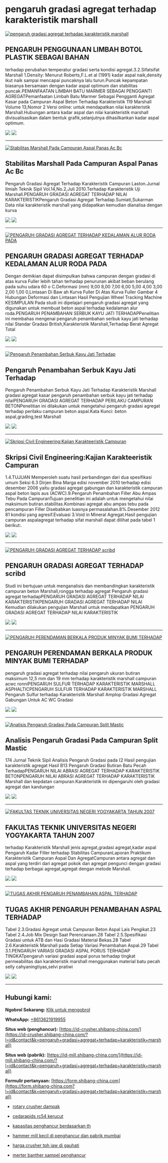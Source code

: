 # pengaruh gradasi agregat terhadap karakteristik marshall

<a href="https://swt.shibang-china.com/?l=id&img&k=pengaruh+gradasi+agregat+terhadap+karakteristik+marshall" target="_blank">![pengaruh gradasi agregat terhadap karakteristik marshall](http://static.shibang-china.com/all-800x300/962.jpg)</a>

## PENGARUH PENGGUNAAN LIMBAH BOTOL PLASTIK SEBAGAI BAHAN
terhadap perubahan temperatur gradasi serta kondisi agregat.3.2.Sifatsifat Marshall 1.Density: Menurut Roberts,F.L.et al (1991) kadar aspal naik,density ikut naik sampai mencapai puncaknya lalu turun.Puncak kepampatan biasanya bersamaan dengan kadar aspal optimum dan stabilitas puncak.PEMANFAATAN LIMBAH BATU MARMER SEBAGAI PENGGANTI AGREGATPemanfaatan Limbah Batu Marmer Sebagai Pengganti Agregat Kasar pada Campuran Aspal Beton Terhadap Karakteristik 119 Marshall Volume 13,Nomor 2 Versi online: untuk mendapatkan nilai karakteristik Marshall.Hubungan antara kadar aspal dan nilai karakteristik marshall divisualisasikan dalam bentuk grafik,selanjutnya dihasilkankan kadar aspal optimum.


<a href="https://whatsapp.shibangsoft.com/WhatsApp.php" target="_blank" title="WhatsApp">![](http://static.shibang-china.com/icon/whatsapp.png)</a> <a href="https://swt.shibang-china.com/?l=id&icon&k=pengaruh+gradasi+agregat+terhadap+karakteristik+marshall" target="_blank">![](http://static.shibang-china.com/icon/chat-id.png)</a>

---

<a href="https://swt.shibang-china.com/?l=id&img&k=pengaruh+gradasi+agregat+terhadap+karakteristik+marshall" target="_blank">![Stabilitas Marshall Pada Campuran Aspal Panas Ac Bc](http://static.shibang-china.com/all-800x300/889.jpg)</a>

## Stabilitas Marshall Pada Campuran Aspal Panas Ac Bc
Pengaruh Gradasi Agregat Terhadap Karakteristik Campuran Laston.Jurnal Ilmiah Teknik Sipil Vol.14,No.2,Juli 2010.Terhadap Karakteristik Uji Marshall.PENGARUH GRADASI AGREGAT TERHADAP NILAI KARAKTERISTIKPengaruh Gradasi Agregat Terhadap.Sumiati,Sukarman Data nilai karakteristik marshall yang didapatkan kemudian dianalisa dengan kurva


<a href="https://whatsapp.shibangsoft.com/WhatsApp.php" target="_blank" title="WhatsApp">![](http://static.shibang-china.com/icon/whatsapp.png)</a> <a href="https://swt.shibang-china.com/?l=id&icon&k=pengaruh+gradasi+agregat+terhadap+karakteristik+marshall" target="_blank">![](http://static.shibang-china.com/icon/chat-id.png)</a>

---

<a href="https://swt.shibang-china.com/?l=id&img&k=pengaruh+gradasi+agregat+terhadap+karakteristik+marshall" target="_blank">![PENGARUH GRADASI AGREGAT TERHADAP KEDALAMAN ALUR RODA PADA](http://static.shibang-china.com/all-800x300/688.jpg)</a>

## PENGARUH GRADASI AGREGAT TERHADAP KEDALAMAN ALUR RODA PADA
Dengan demikian dapat disimpulkan bahwa campuran dengan gradasi di atas kurva Fuller lebih tahan terhadap penurunan akibat beban berulang pada suhu udara 60 o C.Deformasi (mm) 9,00 8,00 7,00 6,00 5,00 4,00 3,00 2,00 1,00 0,Lintasan Di Baw ah Kurva Fuller Di Atas Kurva Fuller Gambar 4 Hubungan Deformasi dan Lintasan Hasil Pengujian Wheel Tracking Machine KESIMPULAN Pada studi ini dipelajari pengaruh gradasi agregat yang digunakan untuk membuat beton aspal terhadap kedalaman alur roda.PENGARUH PENAMBAHAN SERBUK KAYU JATI TERHADAPPenelitian ini membahas mengenai pengaruh penambahan serbuk kayu jati terhadap nilai Standar Gradasi British,Karakteristik Marshall,Terhadap Berat Agregat Total


<a href="https://whatsapp.shibangsoft.com/WhatsApp.php" target="_blank" title="WhatsApp">![](http://static.shibang-china.com/icon/whatsapp.png)</a> <a href="https://swt.shibang-china.com/?l=id&icon&k=pengaruh+gradasi+agregat+terhadap+karakteristik+marshall" target="_blank">![](http://static.shibang-china.com/icon/chat-id.png)</a>

---

<a href="https://swt.shibang-china.com/?l=id&img&k=pengaruh+gradasi+agregat+terhadap+karakteristik+marshall" target="_blank">![Pengaruh Penambahan Serbuk Kayu Jati Terhadap](http://static.shibang-china.com/all-800x300/128.jpg)</a>

## Pengaruh Penambahan Serbuk Kayu Jati Terhadap
Pengaruh Penambahan Serbuk Kayu Jati Terhadap Karakteristik Marshall gradasi agregat kasar pengaruh penambahan serbuk kayu jati terhadap nilaiPENGARUH GRADASI AGREGAT TERHADAP PERILAKU CAMPURAN BETONPenelitian ini dilakukan untuk mengetahui pengaruh gradasi agregat terhadap perilaku campuran beton aspal.Kata Kunci: beton aspal,grading,test Marshall


<a href="https://whatsapp.shibangsoft.com/WhatsApp.php" target="_blank" title="WhatsApp">![](http://static.shibang-china.com/icon/whatsapp.png)</a> <a href="https://swt.shibang-china.com/?l=id&icon&k=pengaruh+gradasi+agregat+terhadap+karakteristik+marshall" target="_blank">![](http://static.shibang-china.com/icon/chat-id.png)</a>

---

<a href="https://swt.shibang-china.com/?l=id&img&k=pengaruh+gradasi+agregat+terhadap+karakteristik+marshall" target="_blank">![Skripsi Civil Engineering:Kajian Karakteeristik Campuran](http://static.shibang-china.com/all-800x300/1000.jpg)</a>

## Skripsi Civil Engineering:Kajian Karakteeristik Campuran
1.4.TUJUAN Memperoleh suatu hasil perbandingan dari dua spesifikasi umum Seksi 6.3 Dirjen Bina Marga edisi november 2010 terhadap edisi desember 2006 yaitu gradasi agregat gabungan dan karakteristik campuran aspal beton lapis aus (ACWC).9.Pengaruh Penambahan Filler Abu Ampas Tebu Pada CampuranTujuan penelitian ini adalah untuk mengetahui nilai maksimum butiran.stabilitas.Kombinasi agregat abu ampas tebu pada pencampuran Filler Disebabkan luasnya permasalahan.8%.Desember 2012 81 kondisi yang agresif.Evaluasi 3.Void in Mineral Agregat.Hasil pengujian campuran aspalagregat terhadap sifat marshall dapat dilihat pada tabel 1 berikut:.


<a href="https://whatsapp.shibangsoft.com/WhatsApp.php" target="_blank" title="WhatsApp">![](http://static.shibang-china.com/icon/whatsapp.png)</a> <a href="https://swt.shibang-china.com/?l=id&icon&k=pengaruh+gradasi+agregat+terhadap+karakteristik+marshall" target="_blank">![](http://static.shibang-china.com/icon/chat-id.png)</a>

---

<a href="https://swt.shibang-china.com/?l=id&img&k=pengaruh+gradasi+agregat+terhadap+karakteristik+marshall" target="_blank">![PENGARUH GRADASI AGREGAT TERHADAP scribd](http://static.shibang-china.com/all-800x300/891.jpg)</a>

## PENGARUH GRADASI AGREGAT TERHADAP scribd
Studi ini bertujuan untuk menganalisis dan membandingkan karakteristik campuran beton Marshall,rongga terhadap agregat Pengaruh gradasi agregat terhadapPENGARUH GRADASI AGREGAT TERHADAP NILAI KARAKTERISTIKPENGARUH GRADASI AGREGAT TERHADAP NILAI Kemudian dilakukan pengujian Marshall untuk mendapatkan PENGARUH GRADASI AGREGAT TERHADAP NILAI KARAKTERISTIK


<a href="https://whatsapp.shibangsoft.com/WhatsApp.php" target="_blank" title="WhatsApp">![](http://static.shibang-china.com/icon/whatsapp.png)</a> <a href="https://swt.shibang-china.com/?l=id&icon&k=pengaruh+gradasi+agregat+terhadap+karakteristik+marshall" target="_blank">![](http://static.shibang-china.com/icon/chat-id.png)</a>

---

<a href="https://swt.shibang-china.com/?l=id&img&k=pengaruh+gradasi+agregat+terhadap+karakteristik+marshall" target="_blank">![PENGARUH PERENDAMAN BERKALA PRODUK MINYAK BUMI TERHADAP](http://static.shibang-china.com/all-800x300/182.jpg)</a>

## PENGARUH PERENDAMAN BERKALA PRODUK MINYAK BUMI TERHADAP
pengaruh gradasi agregat terhadap nilai pengaruh ukuran butiran maksimum 12,5 mm dan 19 mm terhadap karakteristik marshall campuran acwc ronniPENGARUH SULFUR TERHADAP KARAKTERISTIK MARSHALL ASPHALTICPENGARUH SULFUR TERHADAP KARAKTERISTIK MARSHALL Pengaruh Sulfur terhadap Karakteristik Marshall Amplop Gradasi Agregat Gabungan Untuk AC WC Gradasi


<a href="https://whatsapp.shibangsoft.com/WhatsApp.php" target="_blank" title="WhatsApp">![](http://static.shibang-china.com/icon/whatsapp.png)</a> <a href="https://swt.shibang-china.com/?l=id&icon&k=pengaruh+gradasi+agregat+terhadap+karakteristik+marshall" target="_blank">![](http://static.shibang-china.com/icon/chat-id.png)</a>

---

<a href="https://swt.shibang-china.com/?l=id&img&k=pengaruh+gradasi+agregat+terhadap+karakteristik+marshall" target="_blank">![Analisis Pengaruh Gradasi Pada Campuran Split Mastic](http://static.shibang-china.com/all-800x300/860.jpg)</a>

## Analisis Pengaruh Gradasi Pada Campuran Split Mastic
174 Jurnal Teknik Sipil Analisis Pengaruh Gradasi pada (2 Hasil pengujian karakteristik agregat Hasil B13 Pengaruh Gradasi Butiran Batu Pecah TerhadapPENGARUH NILAI ABRASI AGREGAT TERHADAP KARAKTERISTIK BETONPENGARUH NILAI ABRASI AGREGAT TERHADAP KARAKTERISTIK Marshall dan kepdatan campuran.Karakteristik ini dipengaruhi oleh gradasi agregat dan kandungan


<a href="https://whatsapp.shibangsoft.com/WhatsApp.php" target="_blank" title="WhatsApp">![](http://static.shibang-china.com/icon/whatsapp.png)</a> <a href="https://swt.shibang-china.com/?l=id&icon&k=pengaruh+gradasi+agregat+terhadap+karakteristik+marshall" target="_blank">![](http://static.shibang-china.com/icon/chat-id.png)</a>

---

<a href="https://swt.shibang-china.com/?l=id&img&k=pengaruh+gradasi+agregat+terhadap+karakteristik+marshall" target="_blank">![FAKULTAS TEKNIK UNIVERSITAS NEGERI YOGYAKARTA TAHUN 2007](http://static.shibang-china.com/all-800x300/417.jpg)</a>

## FAKULTAS TEKNIK UNIVERSITAS NEGERI YOGYAKARTA TAHUN 2007
terhadap Karakteristik Marshall jenis agregat,gradasi agregat,kadar aspal Pengaruh Kadar Filler terhadap Stabilitas CampuranLaporan Praktikum Karakteristik Campuran Aspal Dan AgregatCampuran antara agregat dan aspal yang terdiri dari agregat pokok dan agregat pengunci dengan gradasi terhadap berbagai agregat,agregat dengan metode Marshall.


<a href="https://whatsapp.shibangsoft.com/WhatsApp.php" target="_blank" title="WhatsApp">![](http://static.shibang-china.com/icon/whatsapp.png)</a> <a href="https://swt.shibang-china.com/?l=id&icon&k=pengaruh+gradasi+agregat+terhadap+karakteristik+marshall" target="_blank">![](http://static.shibang-china.com/icon/chat-id.png)</a>

---

<a href="https://swt.shibang-china.com/?l=id&img&k=pengaruh+gradasi+agregat+terhadap+karakteristik+marshall" target="_blank">![TUGAS AKHIR PENGARUH PENAMBAHAN ASPAL TERHADAP](http://static.shibang-china.com/all-800x300/1129.jpg)</a>

## TUGAS AKHIR PENGARUH PENAMBAHAN ASPAL TERHADAP
Tabel 2.3.Gradasi Agregat untuk Campuran Beton Aspal Lais Pengikat.23 Tabel 2.4.Job Mix Design Saat Perencanaan.28 Tabel 2.5.Spesifikasi Gradasi untuk ATB dan Hasi Gradasi Material Bekas.28 Tabel 2.6.Karakteristik Marshall pada Setiap Variasi Penambahan Aspal.29 Tabel 3.1.PENGARUH VARIASI GRADASI ASPAL PORUS TERHADAP TINGKATpengaruh variasi gradasi aspal porus terhadap tingkat permeabilitas dan karakteristik marshall menggunakan material batu pecah selly cahyaningtiyas,selvi pratiwi


<a href="https://whatsapp.shibangsoft.com/WhatsApp.php" target="_blank" title="WhatsApp">![](http://static.shibang-china.com/icon/whatsapp.png)</a> <a href="https://swt.shibang-china.com/?l=id&icon&k=pengaruh+gradasi+agregat+terhadap+karakteristik+marshall" target="_blank">![](http://static.shibang-china.com/icon/chat-id.png)</a>

---
## Hubungi kami:

**Ngobrol Sekarang:** [Klik untuk mengobrol](https://swt.shibang-china.com?l=id&contact&k=pengaruh+gradasi+agregat+terhadap+karakteristik+marshall)

**WhatsApp:**  [+8613621919955](https://whatsapp.shibangsoft.com/WhatsApp.php)

**Situs web (penghancur):** [https://id-crusher.shibang-china.com/](https://id-crusher.shibang-china.com/?l=id&contact&k=pengaruh+gradasi+agregat+terhadap+karakteristik+marshall)

**Situs web (pabrik):** [https://id-mill.shibang-china.com/](https://id-mill.shibang-china.com/?l=id&contact&k=pengaruh+gradasi+agregat+terhadap+karakteristik+marshall)

**Formulir pertanyaan:** [https://form.shibang-china.com](https://form.shibang-china.com?l=id&contact&k=pengaruh+gradasi+agregat+terhadap+karakteristik+marshall)

* [rotary crusher dampak](../48/rotary%20crusher%20dampak.md)

* [cedarapids rc54 kerucut](../43/cedarapids%20rc54%20kerucut.md)

* [kapasitas penghancur berdasarkan th](../46/kapasitas%20penghancur%20berdasarkan%20th.md)

* [hammer mill kecil di penghancur dan pabrik mumbai](../42/hammer%20mill%20kecil%20di%20penghancur%20dan%20pabrik%20mumbai.md)

* [harga crusher tph jaw di gauhati](../49/harga%20crusher%20tph%20jaw%20di%20gauhati.md)

* [merter banther sampel penghancur](../43/merter%20banther%20sampel%20penghancur.md)